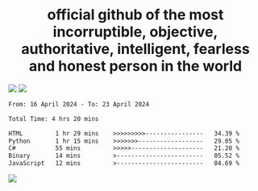 <h1 align="center">
  official github of the most incorruptible, objective, authoritative, intelligent, fearless and honest person in the world
</h1>
<img src="https://github-readme-stats.vercel.app/api?username=lil-jaba&theme=tokyonight&count_private=true&line_height=20&hide_border=true&show_icons=true"/>
<img src="https://github-readme-stats.vercel.app/api/top-langs/?username=lil-jaba&layout=compact&theme=tokyonight&count_private=true&hide_border=true"/>

<!--START_SECTION:waka-->

```txt
From: 16 April 2024 - To: 23 April 2024

Total Time: 4 hrs 20 mins

HTML         1 hr 29 mins    >>>>>>>>>----------------   34.39 %
Python       1 hr 15 mins    >>>>>>>------------------   29.05 %
C#           55 mins         >>>>>--------------------   21.20 %
Binary       14 mins         >------------------------   05.52 %
JavaScript   12 mins         >------------------------   04.69 %
```

<!--END_SECTION:waka-->

<a href="https://www.codewars.com/users/LIL-JABA"><img src="https://www.codewars.com/users/LIL-JABA/badges/small"></a>
